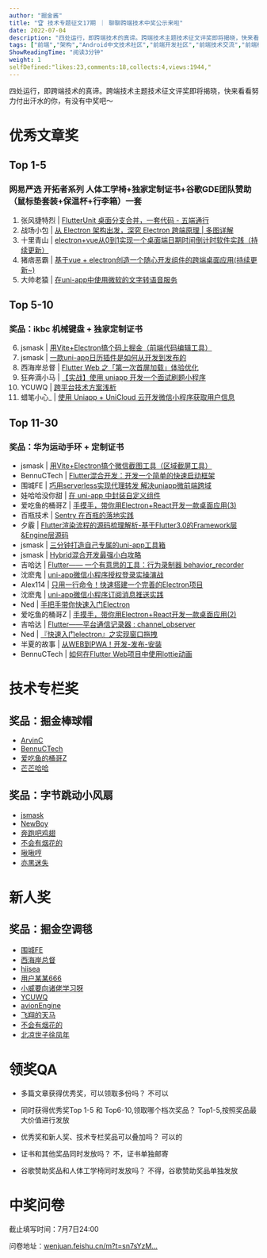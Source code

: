 ```yaml
---
author: "掘金酱"
title: "🏆 技术专题征文17期 ｜ 聊聊跨端技术中奖公示来啦"
date: 2022-07-04
description: "四处运行，即跨端技术的真谛。跨端技术主题技术征文评奖即将揭晓，快来看看努力付出汗水的你，有没有中奖吧～"
tags: ["前端","架构","Android中文技术社区","前端开发社区","前端技术交流","前端框架教程","JavaScript 学习资源","CSS 技巧与最佳实践","HTML5 最新动态","前端工程师职业发展","开源前端项目","前端技术趋势"]
ShowReadingTime: "阅读3分钟"
weight: 1
selfDefined:"likes:23,comments:18,collects:4,views:1944,"
---
```

四处运行，即跨端技术的真谛。跨端技术主题技术征文评奖即将揭晓，快来看看努力付出汗水的你，有没有中奖吧～

优秀文章奖
=====

Top 1-5
-------

### 网易严选 开拓者系列 人体工学椅+独家定制证书+谷歌GDE团队赞助（鼠标垫套装+保温杯+行李箱）一套

1.  张风捷特烈 | [FlutterUnit 桌面分支合并，一套代码 - 五端通行](https://juejin.cn/post/7107033765997707294 "https://juejin.cn/post/7107033765997707294")
2.  战场小包 | [从 Electron 架构出发，深究 Electron 跨端原理 | 多图详解](https://juejin.cn/post/7103337772424888356 "https://juejin.cn/post/7103337772424888356")
3.  十里青山 | [electron+vue从0到1实现一个桌面端日期时间倒计时软件实践（持续更新）](https://juejin.cn/post/7109647537459429407 "https://juejin.cn/post/7109647537459429407")
4.  猪痞恶霸 | [基于vue + electron创造一个随心开发组件的跨端桌面应用(持续更新~)](https://juejin.cn/post/7103749039677505566 "https://juejin.cn/post/7103749039677505566")
5.  大帅老猿 | [在uni-app中使用微软的文字转语音服务](https://juejin.cn/post/7103720862221598757 "https://juejin.cn/post/7103720862221598757")

Top 5-10
--------

### 奖品：ikbc 机械键盘 + 独家定制证书

6.  jsmask | [用Vite+Electron搞个码上掘金（前端代码编辑工具）](https://juejin.cn/post/7108516287210324004 "https://juejin.cn/post/7108516287210324004")
7.  jsmask | [一款uni-app日历插件是如何从开发到发布的](https://juejin.cn/post/7105791881950265380 "https://juejin.cn/post/7105791881950265380")
8.  西海岸总督 | [Flutter Web 之「第一次首屏加载」体验优化](https://juejin.cn/post/7106601288854405128 "https://juejin.cn/post/7106601288854405128")
9.  狂奔滴小马 | [【实战】使用 uniapp 开发一个面试刷题小程序](https://juejin.cn/post/7102282659102982152 "https://juejin.cn/post/7102282659102982152")
10.  YCUWQ | [跨平台技术方案浅析](https://juejin.cn/post/7104696657983307812 "https://juejin.cn/post/7104696657983307812")
11.  蜡笔小心\_ | [使用 Uniapp + UniCloud 云开发微信小程序获取用户信息](https://juejin.cn/post/7110896927373262884 "https://juejin.cn/post/7110896927373262884")

Top 11-30
---------

### 奖品：华为运动手环 + 定制证书

*   jsmask | [用Vite+Electron搞个微信截图工具（区域截屏工具）](https://juejin.cn/post/7111115472182968327 "https://juejin.cn/post/7111115472182968327")
*   BennuCTech | [Flutter混合开发：开发一个简单的快速启动框架](https://juejin.cn/post/7104089894019923998 "https://juejin.cn/post/7104089894019923998")
*   围城FE | [巧用serverless实现代理转发 解决uniapp微前端跨域](https://juejin.cn/post/7107417810103435277 "https://juejin.cn/post/7107417810103435277")
*   娃哈哈没你甜 | [在 uni-app 中封装自定义组件](https://juejin.cn/post/7108936381182771230 "https://juejin.cn/post/7108936381182771230")
*   爱吃鱼的桶哥Z | [手摸手，带你用Electron+React开发一款桌面应用(3)](https://juejin.cn/post/7108307659417190413 "https://juejin.cn/post/7108307659417190413")
*   百瓶技术 | [Sentry 在百瓶的落地实践](https://juejin.cn/post/7106043598235566110 "https://juejin.cn/post/7106043598235566110")
*   夕霰 | [Flutter渲染流程的源码梳理解析-基于Flutter3.0的Framework层&Engine层源码](https://juejin.cn/post/7106071601027743752 "https://juejin.cn/post/7106071601027743752")
*   jsmask | [三分钟打造自己专属的uni-app工具箱](https://juejin.cn/post/7106295707434221582 "https://juejin.cn/post/7106295707434221582")
*   jsmask | [Hybrid混合开发最强小白攻略](https://juejin.cn/post/7103693942780067877 "https://juejin.cn/post/7103693942780067877")
*   吉哈达 | [Flutter—— 一个有意思的工具：行为录制器 behavior\_recorder](https://juejin.cn/post/7105948915522633736 "https://juejin.cn/post/7105948915522633736")
*   沈麽鬼 | [uni-app微信小程序授权登录实操演战](https://juejin.cn/post/7105023071056035877 "https://juejin.cn/post/7105023071056035877")
*   Alex114 | [只用一行命令！快速搭建一个完善的Electron项目](https://juejin.cn/post/7106158419886735368 "https://juejin.cn/post/7106158419886735368")
*   沈麽鬼 | [uni-app微信小程序订阅消息推送实践](https://juejin.cn/post/7105313104258400269 "https://juejin.cn/post/7105313104258400269")
*   Ned | [手把手带你快速入门Electron](https://juejin.cn/post/7103914985604005901 "https://juejin.cn/post/7103914985604005901")
*   爱吃鱼的桶哥Z | [手摸手，带你用Electron+React开发一款桌面应用(2)](https://juejin.cn/post/7104077825430257678 "https://juejin.cn/post/7104077825430257678")
*   吉哈达 | [Flutter——平台通信记录器 : channel\_observer](https://juejin.cn/post/7103349119481184287 "https://juejin.cn/post/7103349119481184287")
*   Ned | [『快速入门electron』之实现窗口拖拽](https://juejin.cn/post/7104164290520678437 "https://juejin.cn/post/7104164290520678437")
*   半夏的故事 | [从WEB到PWA！开发-发布-安装](https://juejin.cn/post/7111130193808490510 "https://juejin.cn/post/7111130193808490510")
*   BennuCTech | [如何在Flutter Web项目中使用lottie动画](https://juejin.cn/post/7106295961223168037 "https://juejin.cn/post/7106295961223168037")

技术专栏奖
=====

奖品：掘金棒球帽
--------

*   [ArvinC](https://juejin.cn/user/580166250665006 "https://juejin.cn/user/580166250665006")
*   [BennuCTech](https://juejin.cn/user/3052689406040605 "https://juejin.cn/user/3052689406040605")
*   [爱吃鱼的桶哥Z](https://juejin.cn/user/1275089219770840 "https://juejin.cn/user/1275089219770840")
*   [芒芒哈哈](https://juejin.cn/user/2045530007671805 "https://juejin.cn/user/2045530007671805")

奖品：字节跳动小风扇
----------

*   [jsmask](https://juejin.cn/user/1204720472953240 "https://juejin.cn/user/1204720472953240")
*   [NewBoy](https://juejin.cn/user/3755587450709592 "https://juejin.cn/user/3755587450709592")
*   [奔跑吧鸡翅](https://juejin.cn/user/1214330140900968 "https://juejin.cn/user/1214330140900968")
*   [不会有烟花的](https://juejin.cn/user/4116215813642285 "https://juejin.cn/user/4116215813642285")
*   [啾啾哼](https://juejin.cn/user/1623294543139192 "https://juejin.cn/user/1623294543139192")
*   [亦黑迷失](https://juejin.cn/user/739292214728798 "https://juejin.cn/user/739292214728798")

新人奖
===

奖品：掘金空调毯
--------

*   [围城FE](https://juejin.cn/user/1582935987470622 "https://juejin.cn/user/1582935987470622")
*   [西海岸总督](https://juejin.cn/user/4107431171853149 "https://juejin.cn/user/4107431171853149")
*   [hiisea](https://juejin.cn/user/1992763471036712 "https://juejin.cn/user/1992763471036712")
*   [用户某某666](https://juejin.cn/user/4367715550111821 "https://juejin.cn/user/4367715550111821")
*   [小威要向诸佬学习呀](https://juejin.cn/user/2450165790686094 "https://juejin.cn/user/2450165790686094")
*   [YCUWQ](https://juejin.cn/user/518625217226456 "https://juejin.cn/user/518625217226456")
*   [avionEngine](https://juejin.cn/post/1346244869364782 "https://juejin.cn/post/1346244869364782")
*   [飞翔的天马](https://juejin.cn/user/4416080627384631 "https://juejin.cn/user/4416080627384631")
*   [不会有烟花的](https://juejin.cn/user/4116215813642285 "https://juejin.cn/user/4116215813642285")
*   [北凉世子徐凤年](https://juejin.cn/user/937220067825559 "https://juejin.cn/user/937220067825559")

领奖QA
====

*   多篇文章获得优秀奖，可以领取多份吗？ 不可以
    
*   同时获得优秀奖Top 1-5 和 Top6-10,领取哪个档次奖品？ Top1-5,按照奖品最大价值进行发放
    
*   优秀奖和新人奖、技术专栏奖品可以叠加吗？ 可以的
    
*   证书和其他奖品同时发放吗？ 不，证书单独邮寄
    
*   谷歌赞助奖品和人体工学椅同时发放吗？ 不得，谷歌赞助奖品单独发放
    

中奖问卷
====

截止填写时间：7月7日24:00

问卷地址：[wenjuan.feishu.cn/m?t=sn7sYzM…](https://wenjuan.feishu.cn/m?t=sn7sYzMFvRDi-vs3e "https://wenjuan.feishu.cn/m?t=sn7sYzMFvRDi-vs3e")